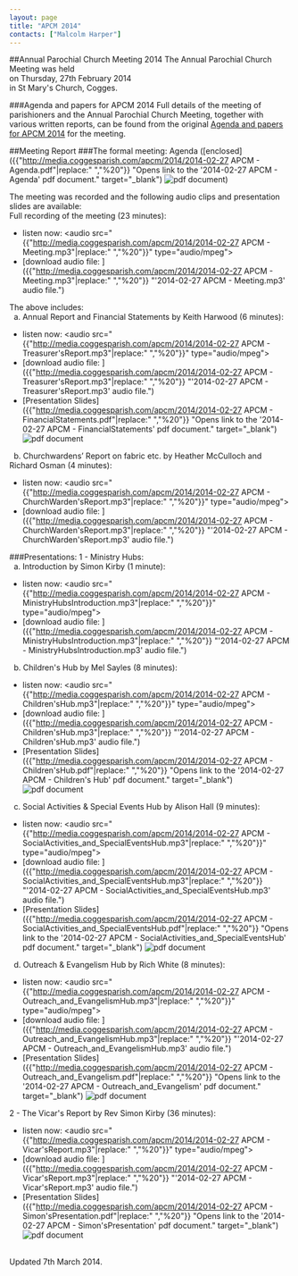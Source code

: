 ```yaml
---
layout: page
title: "APCM 2014"
contacts: ["Malcolm Harper"]
---
```

##Annual Parochial Church Meeting 2014
The Annual Parochial Church Meeting was held<br>
on Thursday, 27th February 2014<br>
in St Mary's Church, Cogges.

###Agenda and papers for APCM 2014 
Full details of the meeting of parishioners and the Annual Parochial Church Meeting, together with various written reports, can be found
from the original [Agenda and papers for APCM 2014](test_agenda.html "Opens link to the 'Agenda and papers for APCM 2014' page") for the meeting.

##Meeting Report
###The formal meeting:
Agenda ([enclosed]({{"http://media.coggesparish.com/apcm/2014/2014-02-27 APCM - Agenda.pdf"|replace:" ","%20"}} "Opens link to the '2014-02-27 APCM - Agenda' pdf document." target="_blank") <img src="http://media.coggesparish.com/img/pdf.gif" alt="pdf document">)

The meeting was recorded and the following audio clips and presentation slides are available:<br>
Full recording of the meeting (23 minutes):
- listen now: <audio src="{{"http://media.coggesparish.com/apcm/2014/2014-02-27 APCM - Meeting.mp3"|replace:" ","%20"}}" type="audio/mpeg"></audio>
- [download audio file: ]({{"http://media.coggesparish.com/apcm/2014/2014-02-27 APCM - Meeting.mp3"|replace:" ","%20"}} "'2014-02-27 APCM - Meeting.mp3' audio file.")

The above includes:<br>
&nbsp;&nbsp;a. Annual Report and Financial Statements by Keith Harwood (6 minutes):
- listen now: <audio src="{{"http://media.coggesparish.com/apcm/2014/2014-02-27 APCM - Treasurer'sReport.mp3"|replace:" ","%20"}}" type="audio/mpeg"></audio>
- [download audio file: ]({{"http://media.coggesparish.com/apcm/2014/2014-02-27 APCM - Treasurer'sReport.mp3"|replace:" ","%20"}} "'2014-02-27 APCM - Treasurer'sReport.mp3' audio file.")
- [Presentation Slides]({{"http://media.coggesparish.com/apcm/2014/2014-02-27 APCM - FinancialStatements.pdf"|replace:" ","%20"}} "Opens link to the '2014-02-27 APCM - FinancialStatements' pdf document." target="_blank") <img src="http://media.coggesparish.com/img/pdf.gif" alt="pdf document">

&nbsp;&nbsp;b. Churchwardens’ Report on fabric etc. by Heather McCulloch and Richard Osman (4 minutes):
- listen now: <audio src="{{"http://media.coggesparish.com/apcm/2014/2014-02-27 APCM - ChurchWarden'sReport.mp3"|replace:" ","%20"}}" type="audio/mpeg"></audio>
- [download audio file: ]({{"http://media.coggesparish.com/apcm/2014/2014-02-27 APCM - ChurchWarden'sReport.mp3"|replace:" ","%20"}} "'2014-02-27 APCM - ChurchWarden'sReport.mp3' audio file.")

###Presentations:
1 - Ministry Hubs:<br>
&nbsp;&nbsp;a. Introduction by Simon Kirby (1 minute):
- listen now: <audio src="{{"http://media.coggesparish.com/apcm/2014/2014-02-27 APCM - MinistryHubsIntroduction.mp3"|replace:" ","%20"}}" type="audio/mpeg"></audio>
- [download audio file: ]({{"http://media.coggesparish.com/apcm/2014/2014-02-27 APCM - MinistryHubsIntroduction.mp3"|replace:" ","%20"}} "'2014-02-27 APCM - MinistryHubsIntroduction.mp3' audio file.")

&nbsp;&nbsp;b. Children's Hub by Mel Sayles (8 minutes):
- listen now: <audio src="{{"http://media.coggesparish.com/apcm/2014/2014-02-27 APCM - Children'sHub.mp3"|replace:" ","%20"}}" type="audio/mpeg"></audio>
- [download audio file: ]({{"http://media.coggesparish.com/apcm/2014/2014-02-27 APCM - Children'sHub.mp3"|replace:" ","%20"}} "'2014-02-27 APCM - Children'sHub.mp3' audio file.")
- [Presentation Slides]({{"http://media.coggesparish.com/apcm/2014/2014-02-27 APCM - Children'sHub.pdf"|replace:" ","%20"}} "Opens link to the '2014-02-27 APCM - Children's Hub' pdf document." target="_blank") <img src="http://media.coggesparish.com/img/pdf.gif" alt="pdf document">

&nbsp;&nbsp;c. Social Activities & Special Events Hub by Alison Hall (9 minutes):
- listen now: <audio src="{{"http://media.coggesparish.com/apcm/2014/2014-02-27 APCM - SocialActivities_and_SpecialEventsHub.mp3"|replace:" ","%20"}}" type="audio/mpeg"></audio>
- [download audio file: ]({{"http://media.coggesparish.com/apcm/2014/2014-02-27 APCM - SocialActivities_and_SpecialEventsHub.mp3"|replace:" ","%20"}} "'2014-02-27 APCM - SocialActivities_and_SpecialEventsHub.mp3' audio file.")
- [Presentation Slides]({{"http://media.coggesparish.com/apcm/2014/2014-02-27 APCM - SocialActivities_and_SpecialEventsHub.pdf"|replace:" ","%20"}} "Opens link to the '2014-02-27 APCM - SocialActivities_and_SpecialEventsHub' pdf document." target="_blank") <img src="http://media.coggesparish.com/img/pdf.gif" alt="pdf document">

&nbsp;&nbsp;d. Outreach & Evangelism Hub by Rich White (8 minutes):
- listen now: <audio src="{{"http://media.coggesparish.com/apcm/2014/2014-02-27 APCM - Outreach_and_EvangelismHub.mp3"|replace:" ","%20"}}" type="audio/mpeg"></audio>
- [download audio file: ]({{"http://media.coggesparish.com/apcm/2014/2014-02-27 APCM - Outreach_and_EvangelismHub.mp3"|replace:" ","%20"}} "'2014-02-27 APCM - Outreach_and_EvangelismHub.mp3' audio file.")
- [Presentation Slides]({{"http://media.coggesparish.com/apcm/2014/2014-02-27 APCM - Outreach_and_Evangelism.pdf"|replace:" ","%20"}} "Opens link to the '2014-02-27 APCM - Outreach_and_Evangelism' pdf document." target="_blank") <img src="http://media.coggesparish.com/img/pdf.gif" alt="pdf document">

2 - The Vicar's Report by Rev Simon Kirby (36 minutes):
- listen now: <audio src="{{"http://media.coggesparish.com/apcm/2014/2014-02-27 APCM - Vicar'sReport.mp3"|replace:" ","%20"}}" type="audio/mpeg"></audio>
- [download audio file: ]({{"http://media.coggesparish.com/apcm/2014/2014-02-27 APCM - Vicar'sReport.mp3"|replace:" ","%20"}} "'2014-02-27 APCM - Vicar'sReport.mp3' audio file.")
- [Presentation Slides]({{"http://media.coggesparish.com/apcm/2014/2014-02-27 APCM - Simon'sPresentation.pdf"|replace:" ","%20"}} "Opens link to the '2014-02-27 APCM - Simon'sPresentation' pdf document." target="_blank") <img src="http://media.coggesparish.com/img/pdf.gif" alt="pdf document">

<br>Updated 7th March 2014.
